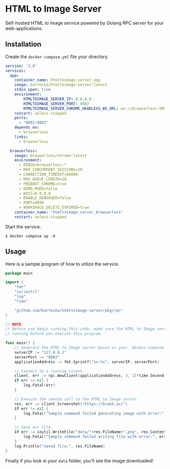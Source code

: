 # HTML to Image Server

Self-hosted HTML to image service powered by Golang RPC server for your web-applications.

## Installation

Create the `docker-compose.yml` file your directory.

```yaml
version: '3.8'
services:
  app:
    container_name: htmltoimage_server_app
    image: bartmika/htmltoimage-server:latest
    stdin_open: true
    environment:
        HTMLTOIMAGE_SERVER_IP: 0.0.0.0
        HTMLTOIMAGE_SERVER_PORT: 8002
        HTMLTOIMAGE_SERVER_CHROME_HEADLESS_WS_URL: ws://browserless:9090
    restart: unless-stopped
    ports:
      - "8002:8002"
    depends_on:
      - browserless
    links:
      - browserless

  browserless:
    image: browserless/chrome:latest
    environment:
      - DEBUG=browserless:*
      - MAX_CONCURRENT_SESSIONS=10
      - CONNECTION_TIMEOUT=60000
      - MAX_QUEUE_LENGTH=20
      - PREBOOT_CHROME=true
      - DEMO_MODE=false
      - HOST=0.0.0.0
      - ENABLE_DEBUGGER=false
      - PORT=9090
      - WORKSPACE_DELETE_EXPIRED=true
    container_name: "htmltoimage_server_browserless"
    restart: unless-stopped
```

Start the service.

```shell
$ docker compose up -d
```

## Usage

Here is a sample program of how to utilize the service.

```go
package main

import (
	"fmt"
	"io/ioutil"
	"log"
	"time"

	"github.com/bartmika/htmltoimage-server/pkg/rpc"
)

// NOTE:
// Before you begin running this code, make sure the HTML to Image server is
// running before you execute this program.

func main() {
	// Generate the HTML to Image server based on your `docker-compose.yml`.
	serverIP := "127.0.0.1"
	serverPort := "8002"
	applicationAddress := fmt.Sprintf("%s:%s", serverIP, serverPort)

	// Connect to a running client.
	client, err := rpc.NewClient(applicationAddress, 3, 15*time.Second)
	if err != nil {
		log.Fatal(err)
	}

	// Execute the remote call to the HTML to Image server.
	res, err := client.Screenshot("https://brank.as/")
	if err != nil {
		log.Fatal("Sample command failed generating image with error:", err)
	}

	// Save our file.
	if err := ioutil.WriteFile("data/"+res.FileName+".png", res.Content, 0o644); err != nil {
		log.Fatal("Sample command failed writing file with error:", err)
	}
	log.Println("Saved file:", res.FileName)
}
```

Finally if you look in your `data` folder, you'll see the image downloaded!
